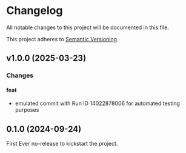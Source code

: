 # Changelog

All notable changes to this project will be documented in this file.

This project adheres to [Semantic Versioning](https://semver.org/).

## v1.0.0 (2025-03-23)

### Changes

#### feat
- emulated commit with Run ID 14022878006 for automated testing purposes


## 0.1.0 (2024-09-24)

First Ever no-release to kickstart the project.

